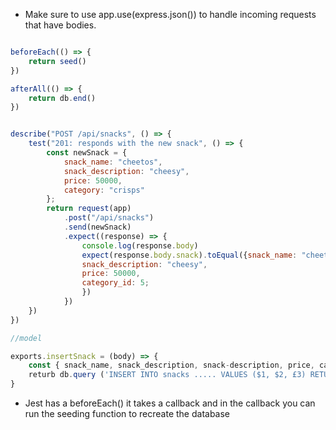 - Make sure to use app.use(express.json()) to handle incoming requests that have bodies.

```js

beforeEach(() => {
	return seed()
})

afterAll(() => {
	return db.end()
})


describe("POST /api/snacks", () => {
	test("201: responds with the new snack", () => {
		const newSnack = {
			snack_name: "cheetos",
			snack_description: "cheesy",
			price: 50000,
			category: "crisps"
		};
		return request(app)
			.post("/api/snacks")
			.send(newSnack)
			.expect((response) => {
				console.log(response.body)
				expect(response.body.snack).toEqual({snack_name: "cheetos",
				snack_description: "cheesy",
				price: 50000,
				category_id: 5;
				})
			})
	})
})
```

```js
//model

exports.insertSnack = (body) => {
	const { snack_name, snack_description, snack-description, price, category_id}
	returb db.query ('INSERT INTO snacks ..... VALUES ($1, $2, £3) RETURNING *')
}
```
- Jest has a beforeEach() it takes a callback and in the callback you can run the seeding function to recreate the database
